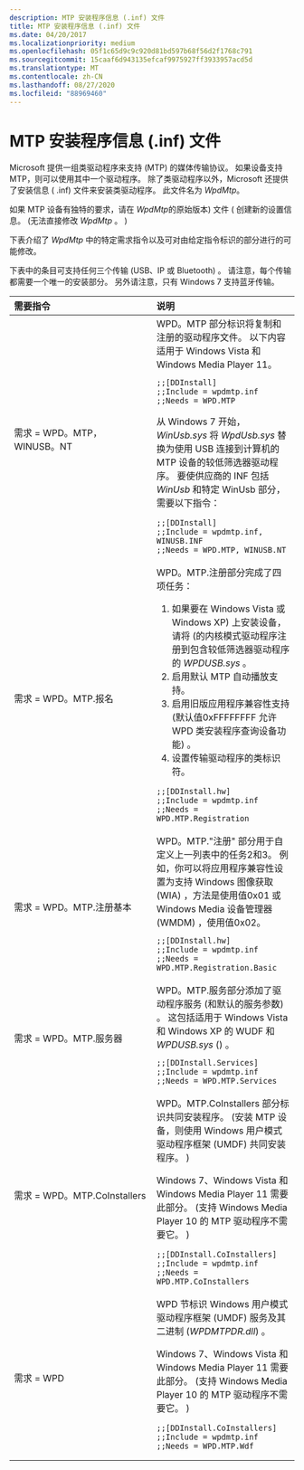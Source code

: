 ```yaml
---
description: MTP 安装程序信息 (.inf) 文件
title: MTP 安装程序信息 (.inf) 文件
ms.date: 04/20/2017
ms.localizationpriority: medium
ms.openlocfilehash: 05f1c65d9c9c920d81bd597b68f56d2f1768c791
ms.sourcegitcommit: 15caaf6d943135efcaf9975927ff3933957acd5d
ms.translationtype: MT
ms.contentlocale: zh-CN
ms.lasthandoff: 08/27/2020
ms.locfileid: "88969460"
---
```

# <a name="the-mtp-setup-information-inf-file"></a>MTP 安装程序信息 (.inf) 文件


Microsoft 提供一组类驱动程序来支持 (MTP) 的媒体传输协议。 如果设备支持 MTP，则可以使用其中一个驱动程序。 除了类驱动程序以外，Microsoft 还提供了安装信息 ( .inf) 文件来安装类驱动程序。 此文件名为 *WpdMtp*。

如果 MTP 设备有独特的要求，请在 *WpdMtp*的原始版本) 文件 ( 创建新的设置信息。  (无法直接修改 *WpdMtp* 。 ) 

下表介绍了 *WpdMtp* 中的特定需求指令以及可对由给定指令标识的部分进行的可能修改。

下表中的条目可支持任何三个传输 (USB、IP 或 Bluetooth) 。 请注意，每个传输都需要一个唯一的安装部分。 另外请注意，只有 Windows 7 支持蓝牙传输。

<table>
<colgroup>
<col width="50%" />
<col width="50%" />
</colgroup>
<thead>
<tr class="header">
<th align="left">需要指令</th>
<th align="left">说明</th>
</tr>
</thead>
<tbody>
<tr class="odd">
<td align="left">需求 = WPD。MTP，WINUSB。NT</td>
<td align="left">WPD。MTP 部分标识将复制和注册的驱动程序文件。 以下内容适用于 Windows Vista 和 Windows Media Player 11。
<pre space="preserve"><code>;;[DDInstall]
;;Include = wpdmtp.inf
;;Needs = WPD.MTP</code></pre>
<p>从 Windows 7 开始， <em>WinUsb.sys</em> 将 <em>WpdUsb.sys</em> 替换为使用 USB 连接到计算机的 MTP 设备的较低筛选器驱动程序。 要使供应商的 INF 包括 <em>WinUsb</em> 和特定 WinUsb 部分，需要以下指令：</p>
<pre space="preserve"><code>;;[DDInstall]
;;Include = wpdmtp.inf, WINUSB.INF
;;Needs = WPD.MTP, WINUSB.NT</code></pre></td>
</tr>
<tr class="even">
<td align="left">需求 = WPD。MTP.报名</td>
<td align="left">WPD。MTP.注册部分完成了四项任务：
<ol>
<li>如果要在 Windows Vista 或 Windows XP) 上安装设备，请将 (的内核模式驱动程序注册到包含较低筛选器驱动程序的 <em>WPDUSB.sys</em> 。</li>
<li>启用默认 MTP 自动播放支持。</li>
<li>启用旧版应用程序兼容性支持 (默认值0xFFFFFFFF 允许 WPD 类安装程序查询设备功能) 。</li>
<li>设置传输驱动程序的类标识符。</li>
</ol>
<pre space="preserve"><code>;;[DDInstall.hw]
;;Include = wpdmtp.inf
;;Needs = WPD.MTP.Registration</code></pre></td>
</tr>
<tr class="odd">
<td align="left">需求 = WPD。MTP.注册基本</td>
<td align="left">WPD。MTP."注册" 部分用于自定义上一列表中的任务2和3。 例如，你可以将应用程序兼容性设置为支持 Windows 图像获取 (WIA) ，方法是使用值0x01 或 Windows Media 设备管理器 (WMDM) ，使用值0x02。
<pre space="preserve"><code>;;[DDInstall.hw]
;;Include = wpdmtp.inf
;;Needs = WPD.MTP.Registration.Basic</code></pre></td>
</tr>
<tr class="even">
<td align="left">需求 = WPD。MTP.服务器</td>
<td align="left">WPD。MTP.服务部分添加了驱动程序服务 (和默认的服务参数) 。 这包括适用于 Windows Vista 和 Windows XP 的 WUDF 和 <em>WPDUSB.sys</em> () 。
<pre space="preserve"><code>;;[DDInstall.Services]
;;Include = wpdmtp.inf
;;Needs = WPD.MTP.Services</code></pre></td>
</tr>
<tr class="odd">
<td align="left">需求 = WPD。MTP.CoInstallers</td>
<td align="left">WPD。MTP.CoInstallers 部分标识共同安装程序。  (安装 MTP 设备，则使用 Windows 用户模式驱动程序框架 (UMDF) 共同安装程序。 ) 
<p>Windows 7、Windows Vista 和 Windows Media Player 11 需要此部分。  (支持 Windows Media Player 10 的 MTP 驱动程序不需要它。 ) </p>
<pre space="preserve"><code>;;[DDInstall.CoInstallers]
;;Include = wpdmtp.inf
;;Needs = WPD.MTP.CoInstallers</code></pre></td>
</tr>
<tr class="even">
<td align="left">需求 = WPD</td>
<td align="left">WPD 节标识 Windows 用户模式驱动程序框架 (UMDF) 服务及其二进制 (<em>WPDMTPDR.dll</em>) 。
<p>Windows 7、Windows Vista 和 Windows Media Player 11 需要此部分。  (支持 Windows Media Player 10 的 MTP 驱动程序不需要它。 ) </p>
<pre space="preserve"><code>;;[DDInstall.CoInstallers]
;;Include = wpdmtp.inf
;;Needs = WPD.MTP.Wdf</code></pre></td>
</tr>
</tbody>
</table>

 

 

 




